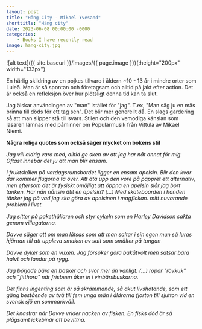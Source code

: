```yaml
---
layout: post
title: "Häng City - Mikael Yvesand"
shorttitle: "Häng city"
date: 2023-06-08 00:00:00 -0000
categories: 
    - Books I have recently read
image: hang-city.jpg
---
```


![alt text]({{ site.baseurl }}/images/{{ page.image }}){:height="200px" width="133px"}

En härlig skildring av en pojkes tillvaro i åldern ~10 - 13 år i mindre orter som Luleå.
Man är så spontan och företagsam och alltid på jakt efter action. Det är också en refleksjon över hur plötsligt denna tid kan ta slut.

Jag älskar användingen av "man" istället för "jag". T.ex, "Man såg ju en mås brinna till döds för ett tag sen".
Det blir mer generellt då. En slags gardering så att man slipper stå till svars.
Stilen och den vemodiga känslan som läsaren lämnas med påminner om Populärmusik från Vittula av Mikael Niemi.   
  

<b>Några roliga quotes som också säger mycket om bokens stil</b>

*Jag vill aldrig vara med, alltid ge sken av att jag har nåt annat för mig. Oftast innebär det ju att man blir ensam.*

*I fruktskålen på vardagsrumsbordet ligger en ensam apelsin. Blir den kvar där kommer flugorna ta över. Att äta upp den vore på pappret ett alternativ, men eftersom det är fysiskt omöjligt att öppna en apelsin slår jag bort tanken. Har nån nånsin ätit en apelsin? (...) Med skateboarden i handen tänker jag på vad jag ska göra av apelsinen i magfickan. mitt nuvarande problem i livet.*

*Jag sitter på pakethållaren och styr cykeln som en Harley Davidson sakta genom villagatorna.*

*Davve säger att om man låtsas som att man saltar i sin egen mun så luras hjärnan till att uppleva smaken av salt som smälter på tungan*

*Davve dyker som en vuxen. Jag försöker göra bakåtvolt men satsar bara halvt och landar på rygg.*

*Jag började bära en basker och svor mer än vanligt. (...) ropar "rövkuk" och "fitthora" när frisbeen åker in i vinbärsbuskarna.*

*Det finns ingenting som är så skrämmande, så akut livshotande, som ett gäng bestående av två till fem unga män i åldrarna fjorton till sjutton vid en svensk sjö en sommarkväll.*

*Det knastrar när Davve vrider nacken av fisken. En fisks död är så plågsamt ickebinär att bevittna.*